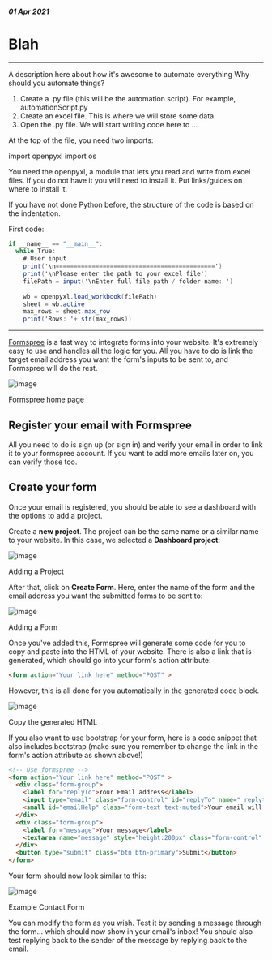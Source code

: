 <div class="article">
<!--- ----------------- -->

##### 01 Apr 2021
# Blah
<hr>


A description here about how it's awesome to automate everything
Why should you automate things?


1. Create a .py file (this will be the automation script). For example, automationScript.py
2. Create an excel file. This is where we will store some data.
3. Open the .py file. We will start writing code here to ...


At the top of the file, you need two imports:

import openpyxl
import os

You need the openpyxl, a module that lets you read and write from excel files. If you do not have it you will need to install it. Put links/guides on where to install it.

If you have not done Python before, the structure of the code is based on the indentation.

First code:

<!-- ----------- Code ----------- -->
```C#
if __name__ == "__main__":
  while True:
    # User input
    print('\n============================================')
    print('\nPlease enter the path to your excel file')
    filePath = input('\nEnter full file path / folder name: ')
    
    wb = openpyxl.load_workbook(filePath)
    sheet = wb.active
    max_rows = sheet.max_row
    print('Rows: '+ str(max_rows))

```
<!-- ----------------------------- -->










---
<div class="pb-3"></div>

<a class="cyanLink" href="https://formspree.io/">Formspree</a> is a fast way to integrate forms into your website. It's extremely easy to use and handles all the logic for you. All you have to do is link the target email address you want the form's inputs to be sent to, and Formspree will do the rest.

<div class="pb-3"></div>

<!-- ----------- Image ----------- -->
<div class="image-container">
	<img src="./assets/blog/images/addingAContactFormUsingFormspree/1.jpg" loading="lazy" alt="image" class="image-75"/>
	<div class="image-description"><p>Formspree home page</p></div>
</div>
<!-- ----------------------------- -->

<div class="pb-3"></div>

## **Register your email with Formspree**

<div class="pb-3"></div>

All you need to do is sign up (or sign in) and verify your email in order to link it to your formspree account. If you want to add more emails later on, you can verify those too.

<div class="pb-3"></div>

## **Create your form**

<div class="pb-3"></div>

Once your email is registered, you should be able to see a dashboard with the options to add a project.

<div class="pb-3"></div>

Create a **new project**. The project can be the same name or a similar name to your website. In this case, we selected a **Dashboard project**:

<div class="pb-3"></div>

<!-- ----------- Image ----------- -->
<div class="image-container">
	<img src="./assets/blog/images/addingAContactFormUsingFormspree/2.jpg" loading="lazy" alt="image" class="image-75"/>
	<div class="image-description"><p>Adding a Project</p></div>
</div>
<!-- ----------------------------- -->

<div class="pb-3"></div>

After that, click on **Create Form**. Here, enter the name of the form and the email address you want the submitted forms to be sent to:

<div class="pb-3"></div>

<!-- ----------- Image ----------- -->
<div class="image-container">
	<img src="./assets/blog/images/addingAContactFormUsingFormspree/3.jpg" loading="lazy" alt="image" class="image-75"/>
	<div class="image-description"><p>Adding a Form</p></div>
</div>
<!-- ----------------------------- -->

<div class="pb-3"></div>

Once you've added this, Formspree will generate some code for you to copy and paste into the HTML of your website. There is also a link that is generated, which should go into your form's action attribute:

<div class="pb-3"></div>

<!-- ----------- Code ----------- -->
```HTML
<form action="Your link here" method="POST" >

```
<!-- ----------------------------- -->

<div class="pb-3"></div>

However, this is all done for you automatically in the generated code block.

<div class="pb-3"></div>

<!-- ----------- Image ----------- -->
<div class="image-container">
	<img src="./assets/blog/images/addingAContactFormUsingFormspree/4.jpg" loading="lazy" alt="image" class="image-75"/>
	<div class="image-description"><p>Copy the generated HTML</p></div>
</div>
<!-- ----------------------------- -->

<div class="pb-3"></div>

If you also want to use bootstrap for your form, here is a code snippet that also includes bootstrap (make sure you remember to change the link in the form's action attribute as shown above!)

<div class="pb-3"></div>

<!-- ----------- Code ----------- -->
```HTML
<!-- Use formspree -->
<form action="Your link here" method="POST" >
  <div class="form-group">
    <label for="replyTo">Your Email address</label>
    <input type="email" class="form-control" id="replyTo" name="_replyto" ngModel="reply" aria-describedby="emailHelp" placeholder="test@outlook.com">
    <small id="emailHelp" class="form-text text-muted">Your email will not be shared with anyone else.</small>
  </div>
  <div class="form-group">
    <label for="message">Your message</label>
    <textarea name="message" style="height:200px" class="form-control" id="message" placeholder="Hey there! I'm contacting you because..."></textarea>
  </div>
  <button type="submit" class="btn btn-primary">Submit</button>
</form>

```
<!-- ----------------------------- -->

<div class="pb-3"></div>

Your form should now look similar to this:

<div class="pb-3"></div>

<!-- ----------- Image ----------- -->
<div class="image-container">
	<img src="./assets/blog/images/addingAContactFormUsingFormspree/5.jpg" loading="lazy" alt="image" class="image-75"/>
	<div class="image-description"><p>Example Contact Form</p></div>
</div>
<!-- ----------------------------- -->

<div class="pb-3"></div>

You can modify the form as you wish. Test it by sending a message through the form... which should now show in your email's inbox! You should also test replying back to the sender of the message by replying back to the email. 

<div class="pb-3"></div>

<!--- ----------------- -->
</div>
